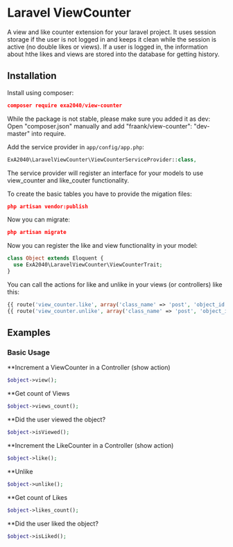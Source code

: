 Laravel ViewCounter
===================

A view and like counter extension for your laravel project. It uses session storage if the user is not logged in and keeps it clean while the session is active (no double likes or views).
If a user is logged in, the information about hthe likes and views are stored into the database for getting history.


Installation
------------

Install using composer:

```json
composer require exa2040/view-counter
```
While the package is not stable, please make sure you added it as dev: Open "composer.json" manually and add "fraank/view-counter": "dev-master" into require. 

Add the service provider in `app/config/app.php`:

```php
ExA2040\LaravelViewCounter\ViewCounterServiceProvider::class,
```

The service provider will register an interface for your models to use view_counter and like_couter functionality.


To create the basic tables you have to provide the migation files:

```json
php artisan vendor:publish
```

Now you can migrate:

```json
php artisan migrate
```


Now you can register the like and view functionality in your model:

```php
class Object extends Eloquent {
  use ExA2040\LaravelViewCounter\ViewCounterTrait;
}
```

You can call the actions for like and unlike in your views (or controllers) like this:

```php
{{ route('view_counter.like', array('class_name' => 'post', 'object_id' => $post->id)) }}
{{ route('view_counter.unlike', array('class_name' => 'post', 'object_id' => $post->id)) }}
```


Examples
--------

### Basic Usage

**Increment a ViewCounter in a Controller (show action)

```php
$object->view();
```

**Get count of Views

```php
$object->views_count();
```

**Did the user viewed the object?

```php
$object->isViewed();
```


**Increment the LikeCounter in a Controller (show action)
```php
$object->like();
```

**Unlike
```php
$object->unlike();
```

**Get count of Likes

```php
$object->likes_count();
```

**Did the user liked the object?

```php
$object->isLiked();
```
